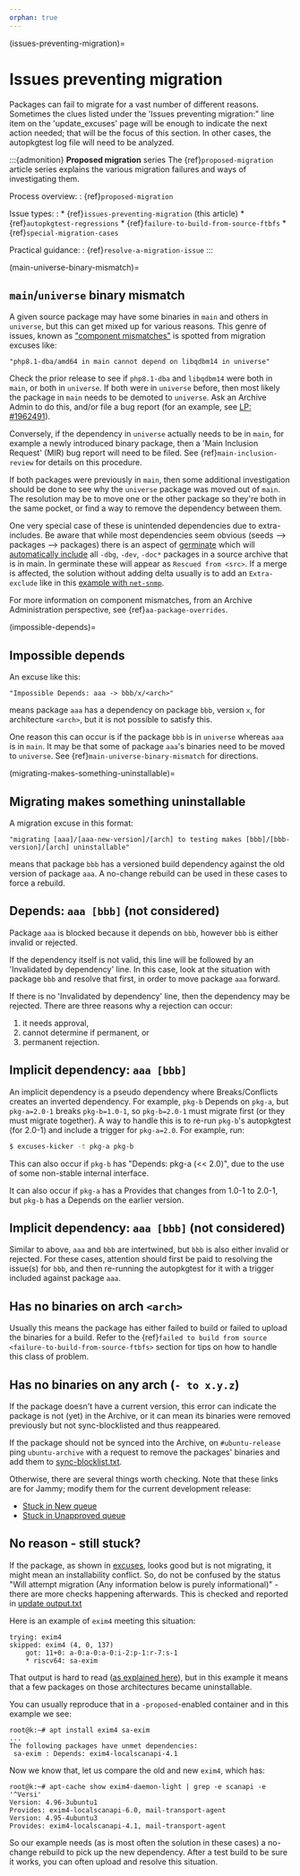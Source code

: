 ```yaml
---
orphan: true
---
```


(issues-preventing-migration)=
# Issues preventing migration

Packages can fail to migrate for a vast number of different reasons. Sometimes
the clues listed under the 'Issues preventing migration:" line item on the
'update_excuses' page will be enough to indicate the next action needed; that
will be the focus of this section. In other cases, the autopkgtest log file will
need to be analyzed.


:::{admonition} **Proposed migration** series
The {ref}`proposed-migration` article series explains the various migration failures and ways of investigating them.

Process overview:
: {ref}`proposed-migration`

Issue types:
:   * {ref}`issues-preventing-migration` (this article)
    * {ref}`autopkgtest-regressions`
    * {ref}`failure-to-build-from-source-ftbfs`
    * {ref}`special-migration-cases`

Practical guidance:
: {ref}`resolve-a-migration-issue`
:::


(main-universe-binary-mismatch)=
## `main`/`universe` binary mismatch

A given source package may have some binaries in `main` and others in `universe`,
but this can get mixed up for various reasons. This genre of issues, known as
["component mismatches"](https://ubuntu-archive-team.ubuntu.com/component-mismatches.txt)
is spotted from migration excuses like:

```none
"php8.1-dba/amd64 in main cannot depend on libqdbm14 in universe"
```

Check the prior release to see if `php8.1-dba` and `libqdbm14` were both in
`main`, or both in `universe`. If both were in `universe` before, then most likely the
package in `main` needs to be demoted to `universe`. Ask an Archive Admin to do
this, and/or file a bug report (for an example, see
[LP: #1962491](https://bugs.launchpad.net/ubuntu/+source/php8.1/+bug/1962491)).

Conversely, if the dependency in `universe` actually needs to be in `main`, for
example a newly introduced binary package, then a 'Main Inclusion Request' (MIR)
bug report will need to be filed. See {ref}`main-inclusion-review` for details
on this procedure.

If both packages were previously in `main`, then some additional investigation
should be done to see why the `universe` package was moved out of `main`. The
resolution may be to move one or the other package so they're both in the same
pocket, or find a way to remove the dependency between them.

One very special case of these is unintended dependencies due to extra-includes.
Be aware that while most dependencies seem obvious (seeds --> packages -->
packages) there is an aspect of
[germinate](https://ubuntu-archive-team.ubuntu.com/germinate-output/ubuntu.jammy/all)
which will
[automatically include](https://git.launchpad.net/~ubuntu-core-dev/ubuntu-seeds/+git/ubuntu/tree/supported#n124)
all `-dbg`, `-dev`, `-doc*` packages in a source archive that is in main. In
germinate these will appear as `Rescued from <src>`. If a merge is affected,
the solution without adding delta usually is to add an `Extra-exclude` like in
this [example with `net-snmp`](https://code.launchpad.net/~sergiodj/ubuntu-seeds/+git/ubuntu/+merge/414063).

For more information on component mismatches, from an Archive Administration
perspective, see {ref}`aa-package-overrides`.


(impossible-depends)=
## Impossible depends

An excuse like this:

```none
"Impossible Depends: aaa -> bbb/x/<arch>"
```

means package `aaa` has a dependency on package `bbb`, version `x`, for
architecture `<arch>`, but it is not possible to satisfy this.

One reason this can occur is if the package `bbb` is in `universe` whereas `aaa`
is in `main`. It may be that some of package `aaa`'s binaries need to be moved
to `universe`. See {ref}`main-universe-binary-mismatch` for directions.


(migrating-makes-something-uninstallable)=
## Migrating makes something uninstallable

A migration excuse in this format:

```none
"migrating [aaa]/[aaa-new-version]/[arch] to testing makes [bbb]/[bbb-version]/[arch] uninstallable"
```

means that package `bbb` has a versioned build dependency against the old
version of package `aaa`. A no-change rebuild can be used in these cases to
force a rebuild.


## Depends: `aaa [bbb]` (not considered)

Package `aaa` is blocked because it depends on `bbb`, however `bbb` is either
invalid or rejected.

If the dependency itself is not valid, this line will be followed by an
'Invalidated by dependency' line. In this case, look at the situation with
package `bbb` and resolve that first, in order to move package `aaa` forward.

If there is no 'Invalidated by dependency' line, then the dependency may be
rejected. There are three reasons why a rejection can occur:

1. it needs approval, 
2. cannot determine if permanent, or
3. permanent rejection.


## Implicit dependency: `aaa [bbb]`

An implicit dependency is a pseudo dependency where Breaks/Conflicts creates an
inverted dependency. For example, `pkg-b` Depends on `pkg-a`, but `pkg-a=2.0-1`
breaks `pkg-b=1.0-1`, so `pkg-b=2.0-1` must migrate first (or they must migrate
together). A way to handle this is to re-run `pkg-b`'s autopkgtest (for 2.0-1)
and include a trigger for `pkg-a=2.0`. For example, run:

```bash
$ excuses-kicker -t pkg-a pkg-b
```

This can also occur if `pkg-b` has "Depends: pkg-a (<< 2.0)", due to the use of
some non-stable internal interface.

It can also occur if `pkg-a` has a Provides that changes from 1.0-1 to 2.0-1,
but `pkg-b` has a Depends on the earlier version.


## Implicit dependency: `aaa [bbb]` (not considered)

Similar to above, `aaa` and `bbb` are intertwined, but `bbb` is also either
invalid or rejected. For these cases, attention should first be paid to
resolving the issue(s) for `bbb`, and then re-running the autopkgtest for it
with a trigger included against package `aaa`.


## Has no binaries on arch `<arch>`

Usually this means the package has either failed to build or failed to upload
the binaries for a build. Refer to the
{ref}`failed to build from source <failure-to-build-from-source-ftbfs>` section for
tips on how to handle this class of problem.


## Has no binaries on any arch (`- to x.y.z`)

If the package doesn't have a current version, this error can indicate the
package is not (yet) in the Archive, or it can mean its binaries were removed
previously but not sync-blocklisted and thus reappeared.

If the package should not be synced into the Archive, on `#ubuntu-release` ping
`ubuntu-archive` with a request to remove the packages' binaries and add them to
[sync-blocklist.txt](https://ubuntu-archive-team.ubuntu.com/sync-blocklist.txt).

Otherwise, there are several things worth checking. Note that these links are
for Jammy; modify them for the current development release:

- [Stuck in New queue](https://launchpad.net/ubuntu/jammy/+queue?queue_state=0)
- [Stuck in Unapproved queue](https://launchpad.net/ubuntu/jammy/+queue?queue_state=1)


## No reason - still stuck?

If the package, as shown in
[excuses](https://ubuntu-archive-team.ubuntu.com/proposed-migration/update_excuses.html),
looks good but is not migrating, it might mean an installability conflict.
So, do not be confused by the status "Will attempt migration (Any information
below is purely informational)" - there are more checks happening afterwards.
This is checked and reported in
[update output.txt](https://ubuntu-archive-team.ubuntu.com/proposed-migration/update_output.txt)

Here is an example of `exim4` meeting this situation:

```none
trying: exim4
skipped: exim4 (4, 0, 137)
    got: 11+0: a-0:a-0:a-0:i-2:p-1:r-7:s-1
    * riscv64: sa-exim
```

That output is hard to read
([as explained here](https://wiki.ubuntu.com/ProposedMigration#The_update_output.txt_file_is_completely_unreadable.21)),
but in this example it means that a few packages on those architectures became
uninstallable.

You can usually reproduce that in a `-proposed`-enabled container and in this
example we see:

```none
root@k:~# apt install exim4 sa-exim
...
The following packages have unmet dependencies:
 sa-exim : Depends: exim4-localscanapi-4.1
```

Now we know that, let us compare the old and new `exim4`, which has:

```none
root@k:~# apt-cache show exim4-daemon-light | grep -e scanapi -e '^Versi'
Version: 4.96-3ubuntu1
Provides: exim4-localscanapi-6.0, mail-transport-agent
Version: 4.95-4ubuntu3
Provides: exim4-localscanapi-4.1, mail-transport-agent
```

So our example needs (as is most often the solution in these cases) a no-change
rebuild to pick up the new dependency. After a test build to be sure it works,
you can often upload and resolve this situation.
